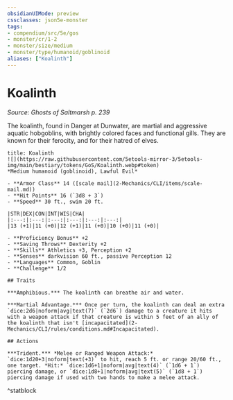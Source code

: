 ```yaml
---
obsidianUIMode: preview
cssclasses: json5e-monster
tags:
- compendium/src/5e/gos
- monster/cr/1-2
- monster/size/medium
- monster/type/humanoid/goblinoid
aliases: ["Koalinth"]
---
```

# Koalinth
*Source: Ghosts of Saltmarsh p. 239*  

The koalinth, found in Danger at Dunwater, are martial and aggressive aquatic hobgoblins, with brightly colored faces and functional gills. They are known for their ferocity, and for their hatred of elves.

```ad-statblock
title: Koalinth
![](https://raw.githubusercontent.com/5etools-mirror-3/5etools-img/main/bestiary/tokens/GoS/Koalinth.webp#token)
*Medium humanoid (goblinoid), Lawful Evil*

- **Armor Class** 14 ([scale mail](2-Mechanics/CLI/items/scale-mail.md))
- **Hit Points** 16 (`3d8 + 3`)
- **Speed** 30 ft., swim 20 ft.

|STR|DEX|CON|INT|WIS|CHA|
|:---:|:---:|:---:|:---:|:---:|:---:|
|13 (+1)|11 (+0)|12 (+1)|11 (+0)|10 (+0)|11 (+0)|

- **Proficiency Bonus** +2
- **Saving Throws** Dexterity +2
- **Skills** Athletics +3, Perception +2
- **Senses** darkvision 60 ft., passive Perception 12
- **Languages** Common, Goblin
- **Challenge** 1/2

## Traits

***Amphibious.*** The koalinth can breathe air and water.

***Martial Advantage.*** Once per turn, the koalinth can deal an extra `dice:2d6|noform|avg|text(7)` (`2d6`) damage to a creature it hits with a weapon attack if that creature is within 5 feet of an ally of the koalinth that isn't [incapacitated](2-Mechanics/CLI/rules/conditions.md#Incapacitated).

## Actions

***Trident.*** *Melee or Ranged Weapon Attack:* `dice:1d20+3|noform|text(+3)` to hit, reach 5 ft. or range 20/60 ft., one target. *Hit:* `dice:1d6+1|noform|avg|text(4)` (`1d6 + 1`) piercing damage, or `dice:1d8+1|noform|avg|text(5)` (`1d8 + 1`) piercing damage if used with two hands to make a melee attack.
```
^statblock